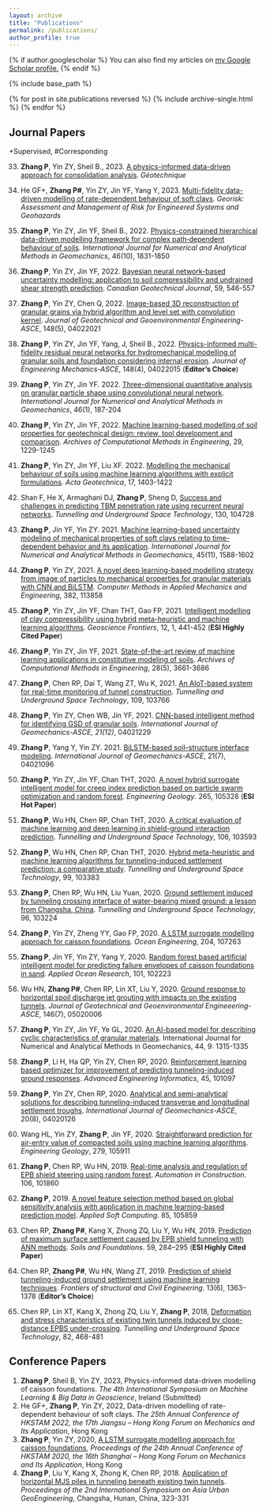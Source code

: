 ```yaml
---
layout: archive
title: "Publications"
permalink: /publications/
author_profile: true
---
```


{% if author.googlescholar %}
  You can also find my articles on <u><a href="{{author.googlescholar}}">my Google Scholar profile</a>.</u>
{% endif %}

{% include base_path %}

{% for post in site.publications reversed %}
  {% include archive-single.html %}
{% endfor %}

## Journal Papers

+Supervised, #Corresponding

33. **Zhang P**, Yin ZY, Sheil B., 2023. [A physics-informed data-driven approach for consolidation analysis](https://www.icevirtuallibrary.com/doi/abs/10.1680/jgeot.22.00046). *Géotechnique*
32. He GF+, **Zhang P#**, Yin ZY, Jin YF, Yang Y, 2023. [Multi-fidelity data-driven modelling of rate-dependent behaviour of soft clays](https://www.tandfonline.com/doi/full/10.1080/17499518.2022.2149815?src=). *Georisk: Assessment and Management of Risk for Engineered Systems and Geohazards*

31. **Zhang P**, Yin ZY, Jin YF, Sheil B., 2022. [Physics-constrained hierarchical data-driven modelling framework for complex path‐dependent behaviour of soils](https://onlinelibrary.wiley.com/doi/full/10.1002/nag.3370). *International Journal for Numerical and Analytical Methods in Geomechanics*, 46(10), 1831-1850
30. **Zhang P**, Yin ZY, Jin YF, 2022. [Bayesian neural network-based uncertainty modelling: application to soil compressibility and undrained shear strength prediction](https://cdnsciencepub.com/doi/full/10.1139/cgj-2020-0751). *Canadian Geotechnical Journal*, 59, 546-557
29. **Zhang P**, Yin ZY, Chen Q, 2022. [Image-based 3D reconstruction of granular grains via hybrid algorithm and level set with convolution kernel](https://ascelibrary.org/doi/full/10.1061/%28ASCE%29GT.1943-5606.0002790). *Journal of Geotechnical and Geoenvironmental Engineering-ASCE*, 148(5), 04022021
28. **Zhang P**, Yin ZY, Jin YF, Yang, J, Sheil B., 2022. [Physics-informed multi-fidelity residual neural networks for hydromechanical modelling of granular soils and foundation considering internal erosion](https://ascelibrary.org/doi/full/10.1061/%28ASCE%29EM.1943-7889.0002094). *Journal of Engineering Mechanics-ASCE*, 148(4), 04022015 (**Editor’s Choice**)
27. **Zhang P**, Yin ZY, Jin YF. 2022. [Three-dimensional quantitative analysis on granular particle shape using convolutional neural network](https://onlinelibrary.wiley.com/doi/full/10.1002/nag.3296). *International Journal for Numerical and Analytical Methods in Geomechanics*, 46(1), 187-204
26. **Zhang P**, Yin ZY, Jin YF, 2022. [Machine learning-based modelling of soil properties for geotechnical design: review, tool development and comparison](https://link.springer.com/article/10.1007/s11831-021-09615-5). *Archives of Computational Methods in Engineering*, 29, 1229-1245
25. **Zhang P**, Yin ZY, Jin YF, Liu XF. 2022. [Modelling the mechanical behaviour of soils using machine learning algorithms with explicit formulations](https://link.springer.com/article/10.1007/s11440-021-01170-4). *Acta Geotechnica*, 17, 1403-1422
24. Shan F, He X, Armaghani DJ, **Zhang P**, Sheng D, [Success and challenges in predicting TBM penetration rate using recurrent neural networks](https://www.sciencedirect.com/science/article/pii/S0886779822003686). *Tunnelling and Underground Space Technology*, 130, 104728

23. **Zhang P**, Jin YF, Yin ZY. 2021. [Machine learning–based uncertainty modeling of mechanical properties of soft clays relating to time-dependent behavior and its application](https://onlinelibrary.wiley.com/doi/full/10.1002/nag.3215). *International Journal for Numerical and Analytical Methods in Geomechanics*, 45(11), 1588-1602
22. **Zhang P**, Yin ZY, 2021. [A novel deep learning-based modelling strategy from image of particles to mechanical properties for granular materials with CNN and BiLSTM](https://www.sciencedirect.com/science/article/pii/S004578252100195X). *Computer Methods in Applied Mechanics and Engineering*, 382, 113858
21. **Zhang P**, Yin ZY, Jin YF, Chan THT, Gao FP, 2021. [Intelligent modelling of clay compressibility using hybrid meta-heuristic and machine learning algorithms](https://www.sciencedirect.com/science/article/pii/S1674987120300566). *Geoscience Frontiers*, 12, 1, 441-452 (**ESI Highly Cited Paper**)
20. **Zhang P**, Yin ZY, Jin YF, 2021. [State-of-the-art review of machine learning applications in constitutive modeling of soils](https://link.springer.com/article/10.1007/s11831-020-09524-z). *Archives of Computational Methods in Engineering*, 28(5), 3661-3686
19. **Zhang P**, Chen RP, Dai T, Wang ZT, Wu K, 2021. [An AIoT-based system for real-time monitoring of tunnel construction](https://www.sciencedirect.com/science/article/pii/S0886779820307203). *Tunnelling and Underground Space Technology*, 109, 103766
18. **Zhang P**, Yin ZY, Chen WB, Jin YF, 2021. [CNN-based intelligent method for identifying GSD of granular soils](https://ascelibrary.org/doi/full/10.1061/%28ASCE%29GM.1943-5622.0002214). *International Journal of Geomechanics-ASCE, 21(12)*, 04021229
17. **Zhang P**, Yang Y, Yin ZY. 2021. [BiLSTM-based soil–structure interface modeling](https://ascelibrary.org/doi/full/10.1061/%28ASCE%29GM.1943-5622.0002058). *International Journal of Geomechanics-ASCE*, 21(7), 04021096

16. **Zhang P**, Yin ZY, Jin YF, Chan THT, 2020. [A novel hybrid surrogate intelligent model for creep index prediction based on particle swarm optimization and random forest](https://www.sciencedirect.com/science/article/pii/S0013795219307781). *Engineering Geology*. 265, 105328 (**ESI Hot Paper**)
15. **Zhang P**, Wu HN, Chen RP, Chan THT, 2020. [A critical evaluation of machine learning and deep learning in shield-ground interaction prediction](https://www.sciencedirect.com/science/article/pii/S0886779820305472). *Tunnelling and Underground Space Technology*, 106, 103593
14. **Zhang P**, Wu HN, Chen RP, Chan THT, 2020. [Hybrid meta-heuristic and machine learning algorithms for tunneling-induced settlement prediction: a comparative study](https://www.sciencedirect.com/science/article/pii/S0886779820303370). *Tunnelling and Underground Space Technology*, 99, 103383
13. **Zhang P**, Chen RP, Wu HN, Liu Yuan, 2020. [Ground settlement induced by tunneling crossing interface of water-bearing mixed ground: a lesson from Changsha, China](https://www.sciencedirect.com/science/article/pii/S0886779819305711). *Tunnelling and Underground Space Technology*, 96, 103224
12. **Zhang P**, Yin ZY, Zheng YY, Gao FP, 2020. [A LSTM surrogate modelling approach for caisson foundations](https://www.sciencedirect.com/science/article/pii/S0029801820303115). *Ocean Engineering*, 204, 107263
11. **Zhang P**, Jin YF, Yin ZY, Yang Y, 2020. [Random forest based artificial intelligent model for predicting failure envelopes of caisson foundations in sand](https://www.sciencedirect.com/science/article/pii/S0141118720301607). *Applied Ocean Research*, 101, 102223
10. Wu HN, **Zhang P#**, Chen RP, Lin XT, Liu Y, 2020. [Ground response to horizontal spoil discharge jet grouting with impacts on the existing tunnels](https://ascelibrary.org/doi/10.1061/%28ASCE%29GT.1943-5606.0002287). *Journal of Geotechnical and Geoenvironmental Engineeering-ASCE*, 146(7), 05020006
9. **Zhang P**, Yin ZY, Jin YF, Ye GL, 2020. [An AI-based model for describing cyclic characteristics of granular materials](https://onlinelibrary.wiley.com/doi/full/10.1002/nag.3063). International Journal for Numerical and Analytical Methods in Geomechanics, 44, 9: 1315-1335
8. **Zhang P**, Li H, Ha QP, Yin ZY, Chen RP, 2020. [Reinforcement learning based optimizer for improvement of predicting tunneling-induced ground responses](https://www.sciencedirect.com/science/article/pii/S1474034620300665). *Advanced Engineering Informatics*, 45, 101097
7. **Zhang P**, Yin ZY, Chen RP, 2020. [Analytical and semi-analytical solutions for describing tunneling-induced transverse and longitudinal settlement troughs](https://ascelibrary.org/doi/full/10.1061/%28ASCE%29GM.1943-5622.0001748). *International Journal of Geomechanics-ASCE*, 20(8), 04020126
6. Wang HL, Yin ZY, **Zhang P**, Jin YF, 2020. [Straightforward prediction for air-entry value of compacted soils using machine learning algorithms](https://www.sciencedirect.com/science/article/pii/S0013795220318081). *Engineering Geology*, 279, 105911

5. **Zhang P**, Chen RP, Wu HN, 2019. [Real-time analysis and regulation of EPB shield steering using random forest](https://www.sciencedirect.com/science/article/pii/S0926580518311488). *Automation in Construction*. 106, 101860
4. **Zhang P**, 2019. [A novel feature selection method based on global sensitivity analysis with application in machine learning-based prediction model](https://www.sciencedirect.com/science/article/pii/S1568494619306404). *Applied Soft Computing*. 85, 105859
3. Chen RP, **Zhang P#**, Kang X, Zhong ZQ, Liu Y, Wu HN, 2019. [Prediction of maximum surface settlement caused by EPB shield tunneling with ANN methods](https://www.sciencedirect.com/science/article/pii/S0038080619300058). *Soils and Foundations*. 59, 284–295 (**ESI Highly Cited Paper**)
2. Chen RP, **Zhang P#**, Wu HN, Wang ZT, 2019. [Prediction of shield tunneling-induced ground settlement using machine learning techniques](https://link.springer.com/article/10.1007/s11709-019-0561-3). *Frontiers of structural and Civil Engineering*. 13(6), 1363–1378 (**Editor’s Choice**)

1. Chen RP, Lin XT, Kang X, Zhong ZQ, Liu Y, **Zhang P**, 2018, [Deformation and stress characteristics of existing twin tunnels induced by close-distance EPBS under-crossing](https://www.sciencedirect.com/science/article/pii/S0886779818302864). *Tunnelling and Underground Space Technology*, 82, 468-481

## Conference Papers
1. **Zhang P**, Sheil B, Yin ZY, 2023, Physics-informed data-driven modelling of caisson foundations. *The 4th International Symposium on Machine Learning & Big Data in Geoscience*, Ireland (Submitted)
2. He GF+, **Zhang P**, Yin ZY, 2022, Data-driven modelling of rate-dependent behaviour of soft clays. *The 25th Annual Conference of HKSTAM 2022, the 17th Jiangsu – Hong Kong Forum on Mechanics and Its Application*, Hong Kong
3. **Zhang P**, Yin ZY, 2020, [A LSTM surrogate modelling approach for caisson foundations](http://i2ms.ust.hk/hkstam/download/HKSTAM_AC2020_Proceedings.pdf), *Proceedings of the 24th Annual Conference of HKSTAM 2020, the 16th Shanghai – Hong Kong Forum on Mechanics and Its Application*, Hong Kong
4. **Zhang P**, Liu Y, Kang X, Zhong K, Chen RP, 2018. [Application of horizontal MJS piles in tunneling beneath existing twin tunnels](https://link.springer.com/chapter/10.1007/978-981-10-6632-0_25). *Proceedings of the 2nd International Symposium on Asia Urban GeoEngineering*, Changsha, Hunan, China, 323-331
